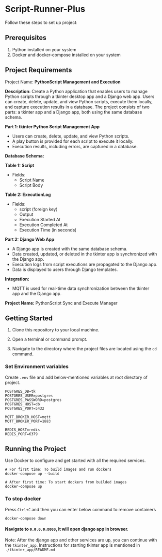 # Script-Runner-Plus

Follow these steps to set up project:

## Prerequisites

1. Python installed on your system
2. Docker and docker-compose installed on your system

## Project Requirements

Project Name: **PythonScript Management and Execution**

**Description:**
Create a Python application that enables users to manage Python scripts through a tkinter desktop app and a Django web app. Users can create, delete, update, and view Python scripts, execute them locally, and capture execution results in a database. The project consists of two parts: a tkinter app and a Django app, both using the same database schema.

**Part 1: tkinter Python Script Management App**

- Users can create, delete, update, and view Python scripts.
- A play button is provided for each script to execute it locally.
- Execution results, including errors, are captured in a database.

**Database Schema:**

**Table 1: Script**
- Fields:
  - Script Name
  - Script Body

**Table 2: ExecutionLog**
- Fields:
  - script (foreign key)
  - Output
  - Execution Started At
  - Execution Completed At
  - Execution Time (in seconds)

**Part 2: Django Web App**

- A Django app is created with the same database schema.
- Data created, updated, or deleted in the tkinter app is synchronized with the Django app.
- Execution logs from script executions are propagated to the Django app.
- Data is displayed to users through Django templates.

**Integration:**

- MQTT is used for real-time data synchronization between the tkinter app and the Django app.

**Project Name:** PythonScript Sync and Execute Manager


## Getting Started

1. Clone this repository to your local machine.

2. Open a terminal or command prompt.

3. Navigate to the directory where the project files are located using the `cd` command.

### Set Environment variables

Create `.env` file and add below-mentioned variables at root directory of project.

    POSTGRES_DB=tk
    POSTGRES_USER=postgres
    POSTGRES_PASSWORD=postgres
    POSTGRES_HOST=db
    POSTGRES_PORT=5432
    
    MQTT_BROKER_HOST=mqtt
    MQTT_BROKER_PORT=1883
    
    REDIS_HOST=redis
    REDIS_PORT=6379



## Running the Project

Use Docker to configure and get started with all the required services.

    # For first time: To build images and run dockers
    docker-compose up --build

    # After first time: To start dockers from builded images
    docker-compose up
    

### To stop docker

Press `Ctrl+C` and then you can enter below command to remove containers
    
    docker-compose down

#### Navigate to `0.0.0.0:8000`, it will open django app in browser.

Note: After the django app and other services are up, you can continue with the `tkinter_app`. 
Instructions for starting tkinter app is mentioned in `./tkinter_app/README.md`